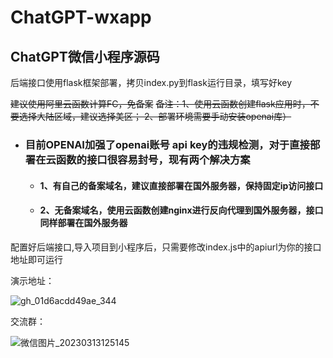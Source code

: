 # ChatGPT-wxapp
## ChatGPT微信小程序源码

后端接口使用flask框架部署，拷贝index.py到flask运行目录，填写好key

~~建议使用阿里云函数计算FC，免备案~~
~~备注：1、使用云函数创建flask应用时，不要选择大陆区域，建议选择美区； 2、部署环境需要手动安装openai库）~~

* ### 目前OPENAI加强了openai账号 api key的违规检测，对于直接部署在云函数的接口很容易封号，现有两个解决方案
  * #### 1、有自己的备案域名，建议直接部署在国外服务器，保持固定ip访问接口
  * #### 2、无备案域名，使用云函数创建nginx进行反向代理到国外服务器，接口同样部署在国外服务器



配置好后端接口,导入项目到小程序后，只需要修改index.js中的apiurl为你的接口地址即可运行

演示地址：

![gh_01d6acdd49ae_344](https://user-images.githubusercontent.com/24582880/218671208-ebd81d32-20e3-4ba9-b3bc-698edcd0a8bc.jpg)

交流群：

![微信图片_20230313125145](https://user-images.githubusercontent.com/24582880/224611286-854da90a-754a-4fb2-862a-400ccc240245.jpg)
